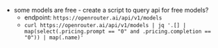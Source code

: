 - some models are free - create a script to query api for free models?
	- endpoint: ``https://openrouter.ai/api/v1/models``
	- ``curl https://openrouter.ai/api/v1/models | jq '.[] | map(select(.pricing.prompt == "0" and .pricing.completion == "0")) | map(.name)'``